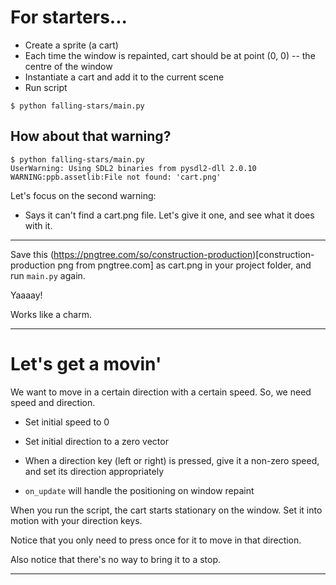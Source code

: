 # For starters...

* Create a sprite (a cart)
* Each time the window is repainted, cart should be at point (0, 0) -- the centre of the window
* Instantiate a cart and add it to the current scene
* Run script

```
$ python falling-stars/main.py
```

## How about that warning?

```
$ python falling-stars/main.py
UserWarning: Using SDL2 binaries from pysdl2-dll 2.0.10
WARNING:ppb.assetlib:File not found: 'cart.png'
```

Let's focus on the second warning:
* Says it can't find a cart.png file. Let's give it one, and see what it does with it.

------

Save this (https://pngtree.com/so/construction-production)[construction-production png from pngtree.com] as cart.png in your project folder, and run `main.py` again.

Yaaaay!

Works like a charm.

------

# Let's get a movin'

We want to move in a certain direction with a certain speed. So, we need speed and direction.

* Set initial speed to 0
* Set initial direction to a zero vector

* When a direction key (left or right) is pressed, give it a non-zero speed, and set its direction appropriately
* `on_update` will handle the positioning on window repaint

When you run the script, the cart starts stationary on the window. Set it into motion with your direction keys.

Notice that you only need to press once for it to move in that direction.

Also notice that there's no way to bring it to a stop.

------
